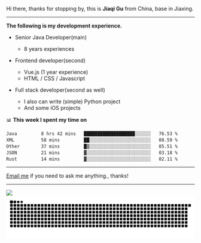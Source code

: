 Hi there, thanks for stopping by, this is **Jiaqi Gu** from China, base in Jiaxing.

---

**The following is my development experience.**

- Senior Java Developer(main)
  - 8 years experiences

- Frontend developer(second)
  - Vue.js (1 year experience)
  - HTML / CSS / Javascript
  
- Full stack developer(second as well)
  - I also can write (simple) Python project
  - And some iOS projects

📊 **This week I spent my time on**
<!--START_SECTION:waka-->

```txt
Java         8 hrs 42 mins   ███████████████████░░░░░░   76.53 %
XML          58 mins         ██░░░░░░░░░░░░░░░░░░░░░░░   08.59 %
Other        37 mins         █▒░░░░░░░░░░░░░░░░░░░░░░░   05.51 %
JSON         21 mins         ▓░░░░░░░░░░░░░░░░░░░░░░░░   03.18 %
Rust         14 mins         ▓░░░░░░░░░░░░░░░░░░░░░░░░   02.11 %
```

<!--END_SECTION:waka-->

---

[Email me](mailto:htk2klwgr@mozmail.com?subject=Hiring_from_GitHub) if you need to ask me anything., thanks!

---

![]( https://visitor-badge.glitch.me/badge?page_id=githubgujiaqi)
![]( https://github.com/droid-Q/droid-Q/raw/output/github-contribution-grid-snake.svg#gh-dark-mode-only)

